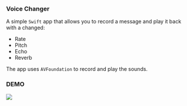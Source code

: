 ### Voice Changer ###

A simple `Swift` app that allows you to record a message and play it back with a changed: 
 - Rate
 - Pitch
 - Echo
 - Reverb
 
 The app uses `AVFoundation` to record and play the sounds. 

### DEMO ###

![](https://im2.ezgif.com/tmp/ezgif-2-7bf88fbe3c.gif) 

